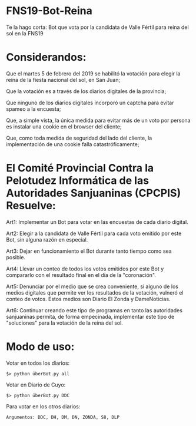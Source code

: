 # FNS19-Bot-Reina
Te la hago corta:
  Bot que vota por la candidata de Valle Fértil para reina del sol en la FNS19

# Considerandos:

Que el martes 5 de febrero del 2019 se habilitó la votación para elegir la reina de la fiesta nacional del sol, en San Juan;

Que la votación es a través de los diarios digitales de la provincia;

Que ninguno de los diarios digitales incorporó un captcha para evitar spameo a la encuesta;

Que, a simple vista, la única medida para evitar más de un voto por persona es instalar una cookie en el browser del cliente;

Que, como toda medida de seguridad del lado del cliente, la implementación de una cookie falla catastróficamente;

# El Comité Provincial Contra la Pelotudez Informática de las Autoridades Sanjuaninas (CPCPIS) Resuelve:

Art1: Implementar un Bot para votar en las encuestas de cada diario digital.

Art2: Elegir a la candidata de Valle Fértil para cada voto emitido por este Bot, sin alguna razón en especial. 

Art3: Dejar en funcionamiento el Bot durante tanto tiempo como sea posible.

Art4: Llevar un conteo de todos los votos emitidos por este Bot y compararlo con el resultado final en el día de la "coronación".


Art5: Denunciar por el medio que se crea conveniente, si alguno de los medios digitales que permite ver los resultados de la 
votación, vulneró el conteo de votos. Estos medios son Diario El Zonda y DameNoticias.

Art6: Continuar creando este tipo de programas en tanto las autoridades sanjuaninas permita, de forma empecinada, implementar este tipo de "soluciones" para la votación de la reina del sol.

# Modo de uso:
Votar en todos los diarios:
```
$> python überBot.py all
```

Votar en Diario de Cuyo: 
```
$> python überBot.py DDC
```

Para votar en los otros diarios: 
```
Argumentos: DDC, DH, DM, DN, ZONDA, S8, DLP
```

